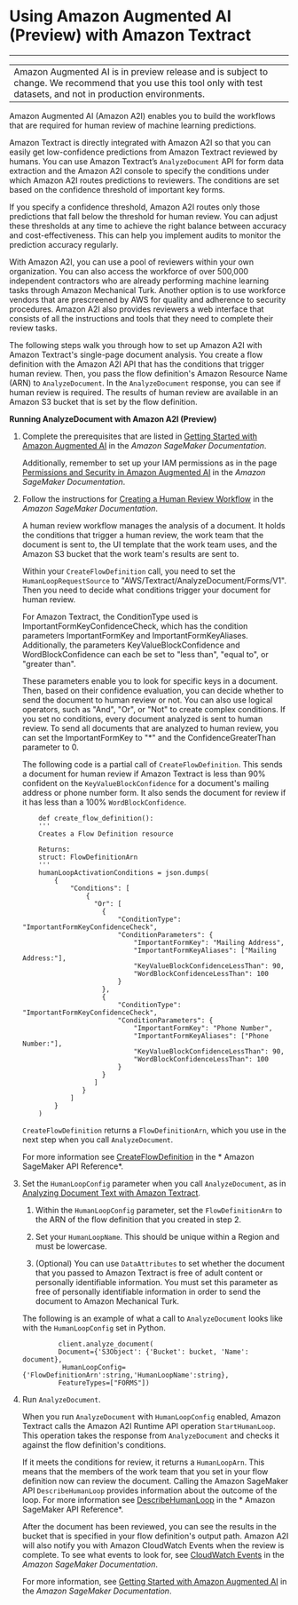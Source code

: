 # Using Amazon Augmented AI \(Preview\) with Amazon Textract<a name="a2i-textract"></a>


****  

|  | 
| --- |
|  Amazon Augmented AI is in preview release and is subject to change\. We recommend that you use this tool only with test datasets, and not in production environments\. | 

Amazon Augmented AI \(Amazon A2I\) enables you to build the workflows that are required for human review of machine learning predictions\. 

Amazon Textract is directly integrated with Amazon A2I so that you can easily get low\-confidence predictions from Amazon Textract reviewed by humans\. You can use Amazon Textract’s `AnalyzeDocument` API for form data extraction and the Amazon A2I console to specify the conditions under which Amazon A2I routes predictions to reviewers\. The conditions are set based on the confidence threshold of important key forms\. 

If you specify a confidence threshold, Amazon A2I routes only those predictions that fall below the threshold for human review\. You can adjust these thresholds at any time to achieve the right balance between accuracy and cost\-effectiveness\. This can help you implement audits to monitor the prediction accuracy regularly\. 

With Amazon A2I, you can use a pool of reviewers within your own organization\. You can also access the workforce of over 500,000 independent contractors who are already performing machine learning tasks through Amazon Mechanical Turk\. Another option is to use workforce vendors that are prescreened by AWS for quality and adherence to security procedures\. Amazon A2I also provides reviewers a web interface that consists of all the instructions and tools that they need to complete their review tasks\.

The following steps walk you through how to set up Amazon A2I with Amazon Textract's single\-page document analysis\. You create a flow definition with the Amazon A2I API that has the conditions that trigger human review\. Then, you pass the flow definition's Amazon Resource Name \(ARN\) to `AnalyzeDocument`\. In the `AnalyzeDocument` response, you can see if human review is required\. The results of human review are available in an Amazon S3 bucket that is set by the flow definition\.

**Running AnalyzeDocument with Amazon A2I \(Preview\)**

1. Complete the prerequisites that are listed in [Getting Started with Amazon Augmented AI](https://docs.aws.amazon.com/sagemaker/latest/dg/a2i-getting-started.html) in the *Amazon SageMaker Documentation*\.

   Additionally, remember to set up your IAM permissions as in the page [ Permissions and Security in Amazon Augmented AI](https://docs.aws.amazon.com/sagemaker/latest/dg/a2i-permissions-security.html) in the *Amazon SageMaker Documentation*\.

1. Follow the instructions for [Creating a Human Review Workflow](https://docs.aws.amazon.com/sagemaker/latest/dg/a2i-getting-started.html) in the *Amazon SageMaker Documentation*\.

   A human review workflow manages the analysis of a document\. It holds the conditions that trigger a human review, the work team that the document is sent to, the UI template that the work team uses, and the Amazon S3 bucket that the work team's results are sent to\.

   Within your `CreateFlowDefinition` call, you need to set the `HumanLoopRequestSource` to "AWS/Textract/AnalyzeDocument/Forms/V1"\. Then you need to decide what conditions trigger your document for human review\.

   For Amazon Textract, the ConditionType used is ImportantFormKeyConfidenceCheck, which has the condition parameters ImportantFormKey and ImportantFormKeyAliases\. Additionally, the parameters KeyValueBlockConfidence and WordBlockConfidence can each be set to "less than", "equal to", or "greater than"\. 

   These parameters enable you to look for specific keys in a document\. Then, based on their confidence evaluation, you can decide whether to send the document to human review or not\. You can also use logical operators, such as "And", "Or", or "Not" to create complex conditions\. If you set no conditions, every document analyzed is sent to human review\. To send all documents that are analyzed to human review, you can set the ImportantFormKey to "\*" and the ConfidenceGreaterThan parameter to 0\.

   The following code is a partial call of `CreateFlowDefinition`\. This sends a document for human review if Amazon Textract is less than 90% confident on the `KeyValueBlockConfidence` for a document's mailing address or phone number form\. It also sends the document for review if it has less than a 100% `WordBlockConfidence`\.

   ```
       def create_flow_definition():
       '''
       Creates a Flow Definition resource
   
       Returns:
       struct: FlowDefinitionArn
       '''
       humanLoopActivationConditions = json.dumps(
           {
               "Conditions": [
                   {
                     "Or": [
                       {
                           "ConditionType": "ImportantFormKeyConfidenceCheck",
                           "ConditionParameters": {
                               "ImportantFormKey": "Mailing Address",
                               "ImportantFormKeyAliases": ["Mailing Address:"],
                               "KeyValueBlockConfidenceLessThan": 90,
                               "WordBlockConfidenceLessThan": 100
                           }
                       },
                       {
                           "ConditionType": "ImportantFormKeyConfidenceCheck",
                           "ConditionParameters": {
                               "ImportantFormKey": "Phone Number",
                               "ImportantFormKeyAliases": ["Phone Number:"],
                               "KeyValueBlockConfidenceLessThan": 90,
                               "WordBlockConfidenceLessThan": 100
                           }
                       }
                     ]
                  }
               ]
           }
       )
   ```

   `CreateFlowDefinition` returns a `FlowDefinitionArn`, which you use in the next step when you call `AnalyzeDocument`\.

   For more information see [CreateFlowDefinition](https://docs.aws.amazon.com/sagemaker/latest/dg/API_CreateFlowDefinition.html) in the * Amazon SageMaker API Reference*\.

1. Set the `HumanLoopConfig` parameter when you call `AnalyzeDocument`, as in [Analyzing Document Text with Amazon Textract](analyzing-document-text.md)\.

   1. Within the `HumanLoopConfig` parameter, set the `FlowDefinitionArn` to the ARN of the flow definition that you created in step 2\.

   1. Set your `HumanLoopName`\. This should be unique within a Region and must be lowercase\.

   1. \(Optional\) You can use `DataAttributes` to set whether the document that you passed to Amazon Textract is free of adult content or personally identifiable information\. You must set this parameter as free of personally identifiable information in order to send the document to Amazon Mechanical Turk\.

   The following is an example of what a call to `AnalyzeDocument` looks like with the `HumanLoopConfig` set in Python\.

   ```
            client.analyze_document(
            Document={'S3Object': {'Bucket': bucket, 'Name': document},
             HumanLoopConfig={'FlowDefinitionArn':string,'HumanLoopName':string},
            FeatureTypes=["FORMS"])
   ```

1. Run `AnalyzeDocument`\.

   When you run `AnalyzeDocument` with `HumanLoopConfig` enabled, Amazon Textract calls the Amazon A2I Runtime API operation `StartHumanLoop`\. This operation takes the response from `AnalyzeDocument` and checks it against the flow definition's conditions\. 

   If it meets the conditions for review, it returns a `HumanLoopArn`\. This means that the members of the work team that you set in your flow definition now can review the document\. Calling the Amazon SageMaker API `DescribeHumanLoop` provides information about the outcome of the loop\. For more information see [ DescribeHumanLoop](https://docs.aws.amazon.com/augmented-ai/2019-11-07/APIReference/API_DescribeHumanLoop.html) in the * Amazon SageMaker API Reference*\.

   After the document has been reviewed, you can see the results in the bucket that is specified in your flow definition's output path\. Amazon A2I will also notify you with Amazon CloudWatch Events when the review is complete\. To see what events to look for, see [CloudWatch Events](https://docs.aws.amazon.com/sagemaker/latest/dg/augmented-ai-cloudwatch-events.html) in the *Amazon SageMaker Documentation*\.

   For more information, see [Getting Started with Amazon Augmented AI](https://docs.aws.amazon.com/sagemaker/latest/dg/a2i-getting-started.html) in the *Amazon SageMaker Documentation*\.